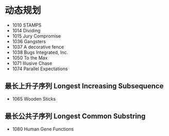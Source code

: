 # 动态规划

- 1010 STAMPS
- 1014 Dividing
- 1015 Jury Compromise
- 1036 Gangsters
- 1037 A decorative fence
- 1038 Bugs Integrated, Inc.
- 1050 To the Max
- 1071 Illusive Chase
- 1074 Parallel Expectations


## 最长上升子序列 Longest Increasing Subsequence

- 1065 Wooden Sticks


## 最长公共子序列 Longest Common Substring

- 1080 Human Gene Functions
